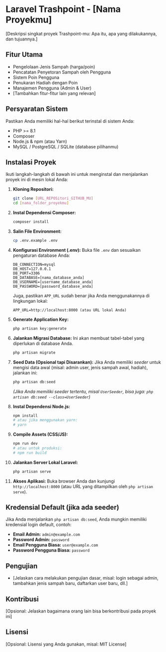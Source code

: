 # Laravel Trashpoint - [Nama Proyekmu]

[Deskripsi singkat proyek Trashpoint-mu: Apa itu, apa yang dilakukannya, dan tujuannya.]

## Fitur Utama

* Pengelolaan Jenis Sampah (harga/poin)
* Pencatatan Penyetoran Sampah oleh Pengguna
* Sistem Poin Pengguna
* Penukaran Hadiah dengan Poin
* Manajemen Pengguna (Admin & User)
* [Tambahkan fitur-fitur lain yang relevan]

## Persyaratan Sistem

Pastikan Anda memiliki hal-hal berikut terinstal di sistem Anda:

* PHP >= 8.1
* Composer
* Node.js & npm (atau Yarn)
* MySQL / PostgreSQL / SQLite (database pilihanmu)

## Instalasi Proyek

Ikuti langkah-langkah di bawah ini untuk menginstal dan menjalankan proyek ini di mesin lokal Anda:

1.  **Kloning Repositori:**
    ```bash
    git clone [URL_REPOSitori_GITHUB_MU]
    cd [nama_folder_proyekmu]
    ```

2.  **Instal Dependensi Composer:**
    ```bash
    composer install
    ```

3.  **Salin File Environment:**
    ```bash
    cp .env.example .env
    ```

4.  **Konfigurasi Environment (.env):**
    Buka file `.env` dan sesuaikan pengaturan database Anda:
    ```
    DB_CONNECTION=mysql
    DB_HOST=127.0.0.1
    DB_PORT=3306
    DB_DATABASE=[nama_database_anda]
    DB_USERNAME=[username_database_anda]
    DB_PASSWORD=[password_database_anda]
    ```
    Juga, pastikan `APP_URL` sudah benar jika Anda menggunakannya di lingkungan lokal:
    ```
    APP_URL=http://localhost:8000 (atau URL lokal Anda)
    ```

5.  **Generate Application Key:**
    ```bash
    php artisan key:generate
    ```

6.  **Jalankan Migrasi Database:**
    Ini akan membuat tabel-tabel yang diperlukan di database Anda.
    ```bash
    php artisan migrate
    ```

7.  **Seed Data (Opsional tapi Disarankan):**
    Jika Anda memiliki *seeder* untuk mengisi data awal (misal: admin user, jenis sampah awal, hadiah), jalankan ini:
    ```bash
    php artisan db:seed
    ```
    *(Jika Anda memiliki seeder tertentu, misal `UserSeeder`, bisa juga: `php artisan db:seed --class=UserSeeder`)*

8.  **Instal Dependensi Node.js:**
    ```bash
    npm install
    # atau jika menggunakan yarn:
    # yarn
    ```

9.  **Compile Assets (CSS/JS):**
    ```bash
    npm run dev
    # atau untuk produksi:
    # npm run build
    ```

10. **Jalankan Server Lokal Laravel:**
    ```bash
    php artisan serve
    ```

11. **Akses Aplikasi:**
    Buka browser Anda dan kunjungi `http://localhost:8000` (atau URL yang ditampilkan oleh `php artisan serve`).

## Kredensial Default (jika ada seeder)

Jika Anda menjalankan `php artisan db:seed`, Anda mungkin memiliki kredensial login default, contoh:
* **Email Admin:** `admin@example.com`
* **Password Admin:** `password`
* **Email Pengguna Biasa:** `user@example.com`
* **Password Pengguna Biasa:** `password`

## Pengujian

* [Jelaskan cara melakukan pengujian dasar, misal: login sebagai admin, tambahkan jenis sampah baru, daftarkan user baru, dll.]

## Kontribusi

[Opsional: Jelaskan bagaimana orang lain bisa berkontribusi pada proyek ini]

## Lisensi

[Opsional: Lisensi yang Anda gunakan, misal: MIT License]
